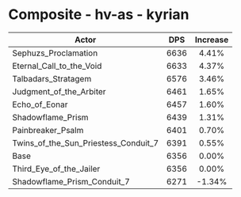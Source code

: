 # Composite - hv-as - kyrian
| Actor | DPS | Increase |
|---|:---:|:---:|
|Sephuzs_Proclamation|6636|4.41%|
|Eternal_Call_to_the_Void|6633|4.37%|
|Talbadars_Stratagem|6576|3.46%|
|Judgment_of_the_Arbiter|6461|1.65%|
|Echo_of_Eonar|6457|1.60%|
|Shadowflame_Prism|6439|1.31%|
|Painbreaker_Psalm|6401|0.70%|
|Twins_of_the_Sun_Priestess_Conduit_7|6391|0.55%|
|Base|6356|0.00%|
|Third_Eye_of_the_Jailer|6356|0.00%|
|Shadowflame_Prism_Conduit_7|6271|-1.34%|
